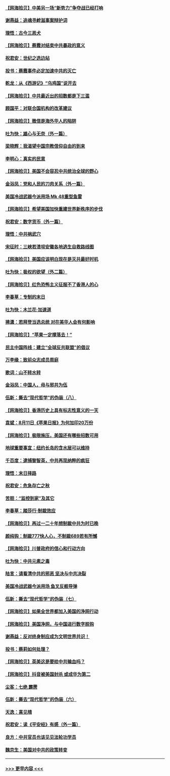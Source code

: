 #### [【网海拾贝】中美另一场“新势力”争夺战已经打响](../pages/nsc993/n12346998.md?t=08211102) 
#### [谢燕益：追魂寻衅滋事案辩护词](../pages/nsc993/n12346892.md?t=08211102) 
#### [理悟：古今三恶犬](../pages/nsc993/n12345190.md?t=08211102) 
#### [【网海拾贝】蔡霞对结束中共暴政的意义](../pages/nsc993/n12344263.md?t=08211102) 
#### [祝君安：世纪之选边站](../pages/nsc993/n12342382.md?t=08211102) 
#### [投书：蔡霞事件必定加速中共的灭亡](../pages/nsc993/n12341881.md?t=08211102) 
#### [乾龙：从《西游记》“乌鸡国”说开去](../pages/nsc993/n12341690.md?t=08211102) 
#### [【网海拾贝】中共最近出的招数都是下三滥](../pages/nsc993/n12341593.md?t=08211102) 
#### [顾国平：对联合国机构的改革建议](../pages/nsc993/n12339928.md?t=08211102) 
#### [【网海拾贝】微信是海外华人的陷阱](../pages/nsc993/n12338868.md?t=08211102) 
#### [吐为快：雄心与无奈（外一篇）](../pages/nsc993/n12338132.md?t=08211102) 
#### [梁晓辉：我渴望中国宗教信仰自由的到来](../pages/nsc993/n12336657.md?t=08211102) 
#### [李明心：真实的民意](../pages/nsc993/n12336089.md?t=08211102) 
#### [【网海拾贝】美国不会容忍中共统治全球的野心](../pages/nsc993/n12336063.md?t=08211102) 
#### [金浴凤：党和人民的刀肉关系（外一篇）](../pages/nsc993/n12335834.md?t=08211102) 
#### [美国冷战武器今派用场 Mk 48重型鱼雷](../pages/nsc993/n12335354.md?t=08211102) 
#### [【网海拾贝】希望美国加快重建世界新秩序的步伐](../pages/nsc993/n12334224.md?t=08211102) 
#### [祝君安：数字货币（外一篇）](../pages/nsc993/n12334186.md?t=08211102) 
#### [理悟：中共祸武穴](../pages/nsc993/n12333962.md?t=08211102) 
#### [宋征时：三峡若溃坝安徽各地逃生自救路线图](../pages/nsc993/n12332450.md?t=08211102) 
#### [【网海拾贝】美国应该明白现在是灭共最好时机](../pages/nsc993/n12332313.md?t=08211102) 
#### [吐为快：极权的欲望（外二篇）](../pages/nsc993/n12332089.md?t=08211102) 
#### [【网海拾贝】红色恐怖主义征服不了香港人的心](../pages/nsc993/n12329296.md?t=08211102) 
#### [李春草：专制的末日](../pages/nsc993/n12329079.md?t=08211102) 
#### [吐为快：木兰花‧加速道](../pages/nsc993/n12327366.md?t=08211102) 
#### [拂潇：若拜登当选总统 对在美华人会有何影响](../pages/nsc993/n12295996.md?t=08211102) 
#### [【网海拾贝】“苹果一定撑落去！”](../pages/nsc993/n12326784.md?t=08211102) 
#### [民主中国阵线：建立“全球反共联盟”的倡议](../pages/nsc993/n12324177.md?t=08211102) 
#### [万李缘：致前众志成员周庭](../pages/nsc993/n12324635.md?t=08211102) 
#### [歌词：山不转水转](../pages/nsc993/n12324599.md?t=08211102) 
#### [金浴凤：中国人，毋与邪共为伍](../pages/nsc993/n12324257.md?t=08211102) 
#### [伍新：撕去“现代哲学”的伪装（八）](../pages/nsc993/n12324188.md?t=08211102) 
#### [【网海拾贝】香港历史上具有标志性意义的一天](../pages/nsc993/n12324021.md?t=08211102) 
#### [袁斌：8月11日《苹果日报》为何加印20万份](../pages/nsc993/n12323955.md?t=08211102) 
#### [【网海拾贝】极限施压，美国还有哪些招数可用](../pages/nsc993/n12322512.md?t=08211102) 
#### [地球重要事宜：纽约长岛的含水层可以维持](../pages/nsc993/n12321844.md?t=08211102) 
#### [千百度：逮捕黎智英，中共再现纳粹的疯狂](../pages/nsc993/n12321777.md?t=08211102) 
#### [理悟：末日择路](../pages/nsc993/n12320812.md?t=08211102) 
#### [祝君安：危急存亡之秋](../pages/nsc993/n12320795.md?t=08211102) 
#### [苦胆：“监控到家”及其它](../pages/nsc993/n12320751.md?t=08211102) 
#### [李春草：踏莎行·制裁效应](../pages/nsc993/n12318290.md?t=08211102) 
#### [【网海拾贝】再过一二十年想制裁中共为时已晚](../pages/nsc993/n12318195.md?t=08211102) 
#### [颜纯钩：制裁777快人心，不制裁689若有所憾](../pages/nsc993/n12316912.md?t=08211102) 
#### [【网海拾贝】川普政府的信心和行动方向](../pages/nsc993/n12316673.md?t=08211102) 
#### [吐为快：中共元素之毒](../pages/nsc993/n12316547.md?t=08211102) 
#### [陆言：请看清中共的邪恶 坚决与中共决裂](../pages/nsc993/n12315784.md?t=08211102) 
#### [美国冷战武器今派用场 鱼叉反舰导弹](../pages/nsc993/n12316258.md?t=08211102) 
#### [伍新：撕去“现代哲学”的伪装（七）](../pages/nsc993/n12315846.md?t=08211102) 
#### [【网海拾贝】如果全世界都加入美国的净网行动](../pages/nsc993/n12315588.md?t=08211102) 
#### [【网海拾贝】美国净网，与中国进行数字脱钩](../pages/nsc993/n12312813.md?t=08211102) 
#### [谢燕益：反对终身制应成为文明世界共识！](../pages/nsc993/n12310465.md?t=08211102) 
#### [投书：蔡莉如何处理？](../pages/nsc993/n12310224.md?t=08211102) 
#### [【网海拾贝】英美这是要给中共输血吗？](../pages/nsc993/n12307646.md?t=08211102) 
#### [【网海拾贝】抖音被美国封杀 或成华为第二](../pages/nsc993/n12305277.md?t=08211102) 
#### [尘客：七绝 霹雳](../pages/nsc993/n12304053.md?t=08211102) 
#### [伍新：撕去“现代哲学”的伪装（六）](../pages/nsc993/n12303243.md?t=08211102) 
#### [天逸：喜见晴](../pages/nsc993/n12303226.md?t=08211102) 
#### [祝君安：读《平安经》有感（外一篇）](../pages/nsc993/n12303170.md?t=08211102) 
#### [良方：中共官员也该见见法轮功学员](../pages/nsc993/n12302985.md?t=08211102) 
#### [魏京生：美国对中共的政策转变](../pages/nsc993/n12302929.md?t=08211102) 

----
#### [ >>> 更早内容 <<< ](../indexes/nsc993-earlier.md)
